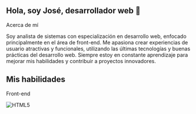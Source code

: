 ## Hola, soy José, desarrollador web   👋

<!--
**joseacunab/joseacunab** is a ✨ _special_ ✨ repository because its `README.md` (this file) appears on your GitHub profile.
-->
Acerca de mí

Soy analista de sistemas con especialización en desarrollo web, enfocado principalmente en el área de front-end. Me apasiona crear experiencias de usuario atractivas y funcionales, utilizando las últimas tecnologías y buenas prácticas del desarrollo web. Siempre estoy en constante aprendizaje para mejorar mis habilidades y contribuir a proyectos innovadores.

## Mis habilidades

Front-end

![HTML5](https://img.shields.io/badge/html5-%23E34F26.svg?style=for-the-badge&logo=html5&logoColor=white)
